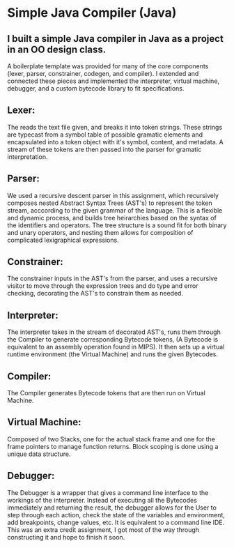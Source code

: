 # Simple Java Compiler (Java)

## I built a simple Java compiler in Java as a project in an OO design class.
A boilerplate template was provided for many of the core components (lexer, parser, constrainer, codegen, and compiler). I extended and connected these pieces and implemented the interpreter, virtual machine, debugger, and a custom bytecode library to fit specifications. 

## Lexer: 
The reads the text file given, and breaks it into token strings. These strings are typecast from a symbol table of possible gramatic elements and encapsulated into a token object with it's symbol, content, and metadata. A stream of these tokens are then passed into the parser for gramatic interpretation. 


## Parser: 
We used a recursive descent parser in this assignment, which recursively composes nested Abstract Syntax Trees (AST's) to represent the token stream, acccording to the given grammar of the language. This is a flexible and dynamic process, and builds tree heirarchies based on the syntax of the identifiers and operators. The tree structure is a sound fit for both binary and unary operators, and nesting them allows for composition of complicated lexigraphical expressions. 


## Constrainer: 
The constrainer inputs in the AST's from the parser, and uses a recursive visitor to move through the expression trees and do type and error checking, decorating the AST's to constrain them as needed. 

## Interpreter: 
The interpreter takes in the stream of decorated AST's, runs them through the Compiler to generate corresponding Bytecode tokens, (A Bytecode is equivalent to an assembly operation found in MIPS). It then sets up a virtual runtime environment (the Virtual Machine) and runs the given Bytecodes.

## Compiler: 
The Compiler generates Bytecode tokens that are then run on Virtual Machine. 
 
 
## Virtual Machine: 
Composed of two Stacks, one for the actual stack frame and one for the frame pointers to manage function returns. Block scoping is done using a unique data structure. 


## Debugger: 
The Debugger is a wrapper that gives a command line interface to the workings of the interpreter. Instead of executing all the Bytecodes immediately and returning the result, the debugger allows for the User to step through each action, check the state of the variables and environment, add breakpoints, change values, etc. It is equivalent to a command line IDE. This was an extra credit assignment, I got most of the way through constructing it and hope to finish it soon. 
